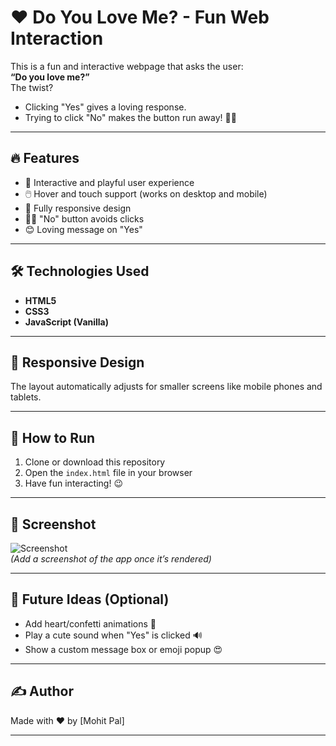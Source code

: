 # ❤️ Do You Love Me? - Fun Web Interaction

This is a fun and interactive webpage that asks the user:  
**“Do you love me?”**  
The twist?  
- Clicking "Yes" gives a loving response.  
- Trying to click "No" makes the button run away! 🏃‍♂️

---

## 🔥 Features

- 💖 Interactive and playful user experience
- 🖱️ Hover and touch support (works on desktop and mobile)
- 📱 Fully responsive design
- 🏃‍♂️ "No" button avoids clicks
- 😊 Loving message on "Yes"

---

## 🛠️ Technologies Used

- **HTML5**
- **CSS3**
- **JavaScript (Vanilla)**

---

## 📱 Responsive Design

The layout automatically adjusts for smaller screens like mobile phones and tablets.

---

## 📂 How to Run

1. Clone or download this repository
2. Open the `index.html` file in your browser
3. Have fun interacting! 😉

---

## 📸 Screenshot

![Screenshot](screenshot.png)  
*(Add a screenshot of the app once it’s rendered)*

---

## 🎉 Future Ideas (Optional)

- Add heart/confetti animations 🎊  
- Play a cute sound when "Yes" is clicked 🔊  
- Show a custom message box or emoji popup 😍  

---

## ✍️ Author

Made with ❤️ by [Mohit Pal]

---


